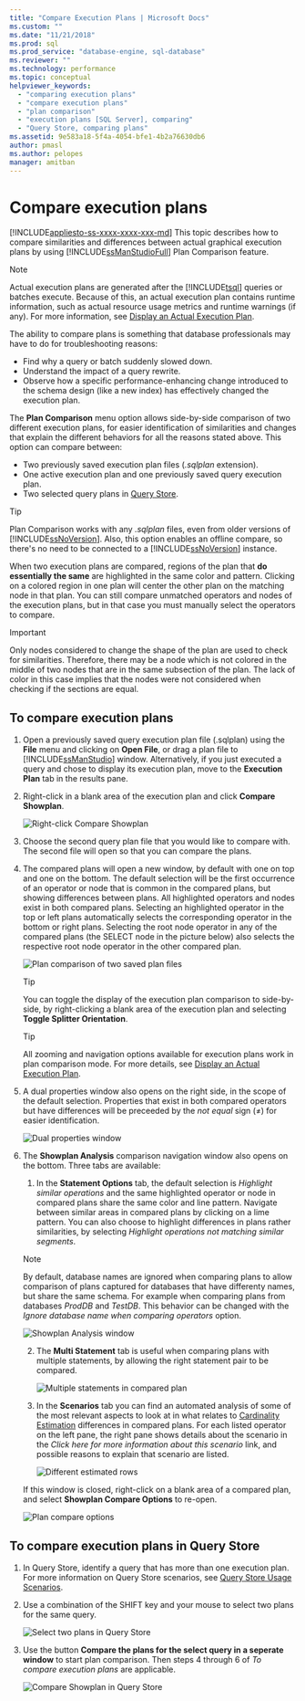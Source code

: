 ```yaml
---
title: "Compare Execution Plans | Microsoft Docs"
ms.custom: ""
ms.date: "11/21/2018"
ms.prod: sql
ms.prod_service: "database-engine, sql-database"
ms.reviewer: ""
ms.technology: performance
ms.topic: conceptual
helpviewer_keywords: 
  - "comparing execution plans"
  - "compare execution plans"
  - "plan comparison"
  - "execution plans [SQL Server], comparing"
  - "Query Store, comparing plans"
ms.assetid: 9e583a18-5f4a-4054-bfe1-4b2a76630db6
author: pmasl
ms.author: pelopes
manager: amitban
---
```

# Compare execution plans
[!INCLUDE[appliesto-ss-xxxx-xxxx-xxx-md](../../includes/appliesto-ss-xxxx-xxxx-xxx-md.md)]
This topic describes how to compare similarities and differences between actual graphical execution plans by using [!INCLUDE[ssManStudioFull](../../includes/ssmanstudiofull-md.md)] Plan Comparison feature. 
  
> [!NOTE]
> Actual execution plans are generated after the [!INCLUDE[tsql](../../includes/tsql-md.md)] queries or batches execute. Because of this, an actual execution plan contains runtime information, such as actual resource usage metrics and runtime warnings (if any). For more information, see [Display an Actual Execution Plan](../../relational-databases/performance/display-an-actual-execution-plan.md).
  
The ability to compare plans is something that database professionals may have to do for troubleshooting reasons:
-   Find why a query or batch suddenly slowed down.
-   Understand the impact of a query rewrite.
-   Observe how a specific performance-enhancing change introduced to the schema design (like a new index) has effectively changed the execution plan.  
 
The **Plan Comparison** menu option allows side-by-side comparison of two different execution plans, for easier identification of similarities and changes that explain the different behaviors for all the reasons stated above. This option can compare between:
- Two previously saved execution plan files (*.sqlplan* extension).
- One active execution plan and one previously saved query execution plan.
- Two selected query plans in [Query Store](../../relational-databases/performance/monitoring-performance-by-using-the-query-store.md).

> [!TIP]
> Plan Comparison works with any *.sqlplan* files, even from older versions of [!INCLUDE[ssNoVersion](../../includes/ssnoversion-md.md)]. Also, this option enables an offline compare, so there's no need to be connected to a [!INCLUDE[ssNoVersion](../../includes/ssnoversion-md.md)] instance. 

When two execution plans are compared, regions of the plan that **do essentially the same** are highlighted in the same color and pattern. Clicking on a colored region in one plan will center the other plan on the matching node in that plan. You can still compare unmatched operators and nodes of the execution plans, but in that case you must manually select the operators to compare.

> [!IMPORTANT]
> Only nodes considered to change the shape of the plan are used to check for similarities. Therefore, there may be a node which is not colored in the middle of two nodes that are in the same subsection of the plan. The lack of color in this case implies that the nodes were not considered when checking if the sections are equal.
  
## To compare execution plans
  
1.  Open a previously saved query execution plan file (.sqlplan) using the **File** menu and clicking on **Open File**, or drag a plan file to [!INCLUDE[ssManStudio](../../includes/ssManStudio-md.md)] window. Alternatively, if you just executed a query and chose to display its execution plan, move to the **Execution Plan** tab in the results pane. 

2.  Right-click in a blank area of the execution plan and click **Compare Showplan**. 

    ![Right-click Compare Showplan](../../relational-databases/performance/media/plancomparisonmenuoption.png "Right-click Compare Showplan")   

3.  Choose the second query plan file that you would like to compare with. The second file will open so that you can compare the plans.

4.  The compared plans will open a new window, by default with one on top and one on the bottom. The default selection will be the first occurrence of an operator or node that is common in the compared plans, but showing differences between plans. All highlighted operators and nodes exist in both compared plans. Selecting an highlighted operator in the top or left plans automatically selects the corresponding operator in the bottom or right plans. Selecting the root node operator in any of the compared plans (the SELECT node in the picture below) also selects the respective root node operator in the other compared plan.

    ![Plan comparison of two saved plan files](../../relational-databases/performance/media/plancomparison-plans.png "Plan comparison of two saved plan files")  

     > [!TIP]
     > You can toggle the display of the execution plan comparison to side-by-side, by right-clicking a blank area of the execution plan and selecting  **Toggle Splitter Orientation**.

     > [!TIP]
     > All zooming and navigation options available for execution plans work in plan comparison mode. For more details, see [Display an Actual Execution Plan](../../relational-databases/performance/display-an-actual-execution-plan.md).

5.  A dual properties window also opens on the right side, in the scope of the default selection. Properties that exist in both compared operators but have differences will be preceeded by the *not equal* sign (≠) for easier identification.

    ![Dual properties window](../../relational-databases/performance/media/plancomparison-properties.png "Dual properties window")  

6.  The **Showplan Analysis** comparison navigation window also opens on the bottom. Three tabs are available:

    1.  In the **Statement Options** tab, the default selection is *Highlight similar operations* and the same highlighted operator or node in compared plans share the same color and line pattern. Navigate between similar areas in compared plans by clicking on a lime pattern. You can also choose to highlight differences in plans rather similarities, by selecting *Highlight operations not matching similar segments*. 
    
       > [!NOTE]
       > By default, database names are ignored when comparing plans to allow comparison of plans captured for databases that have differenty names, but share the same schema. For example when comparing plans from databases *ProdDB* and *TestDB*. This behavior can be changed with the *Ignore database name when comparing operators* option.

       ![Showplan Analysis window](../../relational-databases/performance/media/plancomparison-analysis.png "Showplan Analysis window") 

    2.  The **Multi Statement** tab is useful when comparing plans with multiple statements, by allowing the right statement pair to be compared.

        ![Multiple statements in compared plan](../../relational-databases/performance/media/plancomparison-multiple.png "Multiple statements in compared plan")  

    3.  In the **Scenarios** tab you can find an automated analysis of some of the most relevant aspects to look at in what relates to [Cardinality Estimation](../../relational-databases/performance/cardinality-estimation-sql-server.md) differences in compared plans. For each listed operator on the left pane, the right pane shows details about the scenario in the *Click here for more information about this scenario* link, and possible reasons to explain that scenario are listed. 

        ![Different estimated rows](../../relational-databases/performance/media/plancomparison-scenarios.png "Different estimated rows")  

    If this window is closed, right-click on a blank area of a compared plan, and select **Showplan Compare Options** to re-open.

    ![Plan compare options](../../relational-databases/performance/media/plancomparison-options.png "Plan compare options")  

## To compare execution plans in Query Store

1.  In Query Store, identify a query that has more than one execution plan. For more information on Query Store scenarios, see [Query Store Usage Scenarios](../../relational-databases/performance/query-store-usage-scenarios.md#identify-and-tune-top-resource-consuming-queries).

2.  Use a combination of the SHIFT key and your mouse to select two plans for the same query. 

    ![Select two plans in Query Store](../../relational-databases/performance/media/plancomparison-querystore.png "Select two plans in Query Store")   

3.  Use the button **Compare the plans for the select query in a seperate window** to start plan comparison. Then steps 4 through 6 of *To compare execution plans* are applicable. 

    ![Compare Showplan in Query Store](../../relational-databases/performance/media/plancomparison-querystoreoption.png "Compare Showplan in Query Store") 
